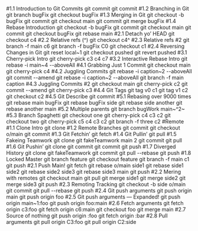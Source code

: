 #1.1 Introduction to Git Commits
git commit
git commit
#1.2 Branching in Git
git branch bugFix
git checkout bugFix
#1.3 Merging in Git
git checkout -b bugFix
git commit
git checkout main
git commit
git merge bugFix
#1.4 Rebase Introduction
git checkout -b bugFix
git commit
git checkout main
git commit
git checkout bugFix
git rebase main
#2.1 Detach yo’ HEAD
git checkout c4
#2.2 Relative refs (^)
git checkout c4^
#2.3 Relative refs #2
git branch -f main c6
git branch -f bugFix C0
git checkout c1
#2.4 Reversing Changes in Git
git reset local~1
git checkout pushed
git revert pushed
#3.1 Cherry-pick Intro
git cherry-pick c3 c4 c7
#3.2 Interactive Rebase Intro
git rebase -i main~4 --aboveAll
#4.1 Grabbing Just 1 Commit
git checkout main
git cherry-pick c4
#4.2 Juggling Commits
git rebase -i caption~2 --aboveAll
git commit --amend
git rebase -i caption~2 --aboveAll
git branch -f main caption
#4.3 Juggling Commits #2
git checkout main
git cherry-pick c2
git commit --amend
git cherry-pick c3
#4.4 Git Tags
git tag v0 c1
git tag v1 c2
git checkout c2
#4.5 Git Describe
git commit
#5.1 Rebasing over 9000 times
git rebase main bugFix
git rebase bugFix side
git rebase side another
git rebase another main
#5.2 Multiple parents
git branch bugWork main~^2~
#5.3 Branch Spaghetti
git checkout one
git cherry-pick c4 c3 c2
git checkout two
git cherry-pick c5 c4 c3 c2
git branch -f three c2
#Remote
#1.1 Clone Intro
git clone
#1.2 Remote Branches
git commit
git checkout o/main
git commit
#1.3 Git Fetchin’
git fetch
#1.4 Git Pullin’
git pull
#1.5 Fakeing Teamwork
git clone
git fakeTeamwork main 2
git commit
git pull
#1.6 Git Pushin’
git clone
git commit
git commit
git push
#1.7 Diverged History
git clone
git fakeTeamwork
git commit
git pull --rebase
git push
#1.8 Locked Master
git branch feature
git checkout feature
git branch -f main c1
git push
#2.1 Push Main!
git fetch
git rebase o/main side1
git rebase side1 side2
git rebase side2 side3
git rebase side3 main
git push
#2.2 Mering with remotes
git checkout main
git pull
git merge side1
git merge side2
git merge side3
git push
#2.3 Remoting Tracking
git checkout -b side o/main
git commit
git pull --rebase
git push
#2.4 Git push arguments
git push origin main
git push origin foo
#2.5 Git push arguments — Expanded!
git push origin main~1:foo
git push origin foo:main
#2.6 Fetch arguments
git fetch origin c3:foo
git fetch origin c6:main
git checkout foo
git merge main
#2.7 Source of nothing
git push origin :foo
git fetch origin :bar
#2.8 Pull arguments
git pull origin C3:foo
git pull origin C2:side

